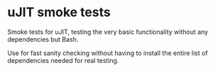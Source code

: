 # uJIT smoke tests

Smoke tests for uJIT, testing the very basic functionality without any
dependencies but Bash.

Use for fast sanity checking without having to install the entire list of
dependencies needed for real testing.
